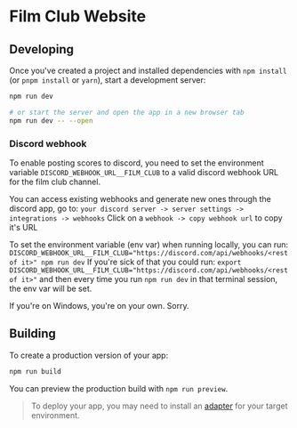 # Film Club Website

## Developing

Once you've created a project and installed dependencies with `npm install` (or `pnpm install` or `yarn`), start a development server:

```bash
npm run dev

# or start the server and open the app in a new browser tab
npm run dev -- --open
```

### Discord webhook
To enable posting scores to discord, you need to set the environment variable
`DISCORD_WEBHOOK_URL__FILM_CLUB` to a valid discord webhook URL for the film club channel.

You can access existing webhooks and generate new ones through the discord app, go to:
`your discord server -> server settings -> integrations -> webhooks`
Click on a `webhook -> copy webhook url` to copy it's URL

To set the environment variable (env var) when running locally, you can run:
`DISCORD_WEBHOOK_URL__FILM_CLUB="https://discord.com/api/webhooks/<rest of it>" npm run dev`
If you're sick of that you could run:
`export DISCORD_WEBHOOK_URL__FILM_CLUB="https://discord.com/api/webhooks/<rest of it>"`
and then every time you run `npm run dev` in that terminal session, the env var will be set.

If you're on Windows, you're on your own. Sorry.


## Building

To create a production version of your app:

```bash
npm run build
```

You can preview the production build with `npm run preview`.

> To deploy your app, you may need to install an [adapter](https://kit.svelte.dev/docs/adapters) for your target environment.
